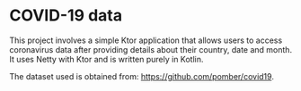 # COVID-19 data

This project involves a simple Ktor application that allows users to access coronavirus data after providing details about their country, date and month. It uses Netty with Ktor and is written purely in Kotlin.

The dataset used is obtained from: https://github.com/pomber/covid19.
